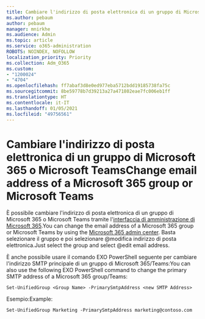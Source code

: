 ```yaml
---
title: Cambiare l'indirizzo di posta elettronica di un gruppo di Microsoft 365 o Microsoft Teams
ms.author: pebaum
author: pebaum
manager: mnirkhe
ms.audience: Admin
ms.topic: article
ms.service: o365-administration
ROBOTS: NOINDEX, NOFOLLOW
localization_priority: Priority
ms.collection: Adm_O365
ms.custom:
- "1200024"
- "4704"
ms.openlocfilehash: ff7abaf3d8e0ed977eba5712bdd19185738fa75c
ms.sourcegitcommit: 8be59778b7d39213a27a471802eae7fc006eb1ff
ms.translationtype: HT
ms.contentlocale: it-IT
ms.lasthandoff: 01/05/2021
ms.locfileid: "49756561"
---
```

# <a name="change-email-address-of-a-microsoft-365-group-or-microsoft-teams"></a><span data-ttu-id="77014-102">Cambiare l'indirizzo di posta elettronica di un gruppo di Microsoft 365 o Microsoft Teams</span><span class="sxs-lookup"><span data-stu-id="77014-102">Change email address of a Microsoft 365 group or Microsoft Teams</span></span>

<span data-ttu-id="77014-103">È possibile cambiare l'indirizzo di posta elettronica di un gruppo di Microsoft 365 o Microsoft Teams tramite l'[interfaccia di amministrazione di Microsoft 365](https://admin.microsoft.com/).</span><span class="sxs-lookup"><span data-stu-id="77014-103">You can change the email address of a Microsoft 365 group or Microsoft Teams by using the [Microsoft 365 admin center](https://admin.microsoft.com/).</span></span> <span data-ttu-id="77014-104">Basta selezionare il gruppo e poi selezionare @modifica indirizzo di posta elettronica.</span><span class="sxs-lookup"><span data-stu-id="77014-104">Just select the group and select @edit email address.</span></span>

<span data-ttu-id="77014-105">È anche possibile usare il comando EXO PowerShell seguente per cambiare l'indirizzo SMTP principale di un gruppo di Microsoft 365/Teams:</span><span class="sxs-lookup"><span data-stu-id="77014-105">You can also use the following EXO PowerShell command to change the primary SMTP address of a Microsoft 365 group/Teams:</span></span>

`Set-UnifiedGroup <Group Name> -PrimarySmtpAddress <new SMTP Address>`

<span data-ttu-id="77014-106">Esempio:</span><span class="sxs-lookup"><span data-stu-id="77014-106">Example:</span></span>

`Set-UnifiedGroup Marketing -PrimarySmtpAddress marketing@contoso.com`
